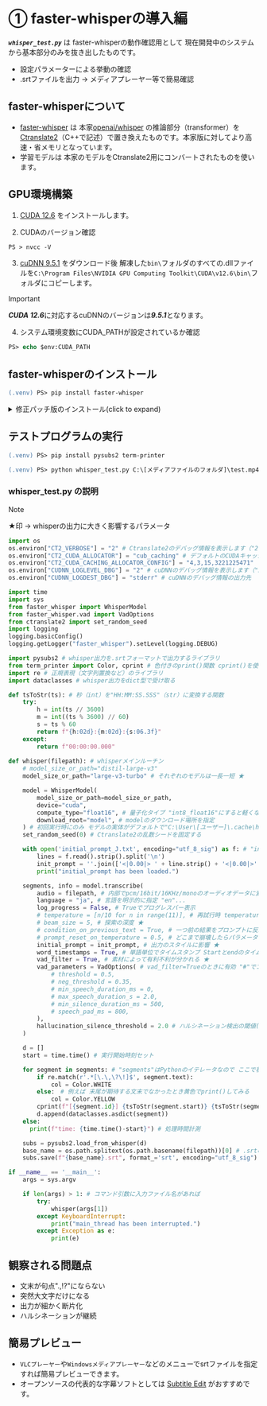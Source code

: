 # ① faster-whisperの導入編
***```whisper_test.py```*** は faster-whisperの動作確認用として 現在開発中のシステムから基本部分のみを抜き出したものです。
- 設定パラメーターによる挙動の確認
- .srtファイルを出力 -> メディアプレーヤー等で簡易確認
  
## faster-whisperについて
- [faster-whisper](https://github.com/SYSTRAN/faster-whisper) は 本家[openai/whisper](https://github.com/openai/whisper) の推論部分（transformer）を [Ctranslate2](https://github.com/OpenNMT/CTranslate2/)（C++で記述）で置き換えたものです。本家版に対してより高速・省メモリとなっています。
- 学習モデルは 本家のモデルをCtranslate2用にコンバートされたものを使います。

## GPU環境構築
1. [CUDA 12.6](https://developer.nvidia.com/cuda-downloads?target_os=Windows&target_arch=x86_64&target_version=11&target_type=exe_local) をインストールします。

2. CUDAのバージョン確認
```ps
PS > nvcc -V
```

3. [cuDNN 9.5.1](https://developer.nvidia.com/cudnn-downloads?target_os=Windows&target_arch=x86_64&target_version=Agnostic&cuda_version=12) をダウンロード後 解凍した```bin\```フォルダのすべての.dllファイルを```C:\Program Files\NVIDIA GPU Computing Toolkit\CUDA\v12.6\bin\```フォルダにコピーします。
> [!IMPORTANT]
> ***CUDA 12.6***に対応するcuDNNのバージョンは***9.5.1***となります。
>
4. システム環境変数にCUDA_PATHが設定されているか確認
```ps
PS> echo $env:CUDA_PATH
```
## faster-whisperのインストール
```ps
(.venv) PS> pip install faster-whisper
```
<details>
<summary>修正パッチ版のインストール(click to expand)</summary>
  
### initial_prompt 修正パッチ版のインストール
  
```ps
(.venv) PS> pip install --force-reinstall "faster-whisper @ https://github.com/gogoyubari/faster-whisper/archive/refs/heads/master.tar.gz"
```

</details>

## テストプログラムの実行
```ps
(.venv) PS> pip install pysubs2 term-printer
```
```ps
(.venv) PS> python whisper_test.py C:\[メディアファイルのフォルダ]\test.mp4
```
### whisper_test.py の説明
> [!NOTE]
> ★印 -> whisperの出力に大きく影響するパラメータ

```py
import os
os.environ["CT2_VERBOSE"] = "2" # Ctranslate2のデバッグ情報を表示します（"2"でlog_lebel=DEBUG）
os.environ["CT2_CUDA_ALLOCATOR"] = "cub_caching" # デフォルトのCUDAキャッシングにメモリリークの疑い？（調査中）別のGPUキャシュ方法を指定しています
os.environ["CT2_CUDA_CACHING_ALLOCATOR_CONFIG"] = "4,3,15,3221225471"
os.environ["CUDNN_LOGLEVEL_DBG"] = "2" # cuDNNのデバッグ情報を表示します（"2"でlog_lebel=WARNING）
os.environ["CUDNN_LOGDEST_DBG"] = "stderr" # cuDNNのデバッグ情報の出力先

import time
import sys
from faster_whisper import WhisperModel
from faster_whisper.vad import VadOptions
from ctranslate2 import set_random_seed
import logging
logging.basicConfig()
logging.getLogger("faster_whisper").setLevel(logging.DEBUG)

import pysubs2 # whisper出力を.srtフォーマットで出力するライブラリ
from term_printer import Color, cprint # 色付きのprint()関数 cprint()を使う
import re # 正規表現（文字列置換など）のライブラリ
import dataclasses # whisper出力をdict型で受け取る

def tsToStr(ts): # 秒（int）を"HH:MM:SS.SSS"（str）に変換する関数
    try:
        h = int(ts // 3600)
        m = int((ts % 3600) // 60)
        s = ts % 60
        return f"{h:02d}:{m:02d}:{s:06.3f}"
    except:
        return f"00:00:00.000"
    
def whisper(filepath): # whisperメインルーチン
    # model_size_or_path="distil-large-v3"
    model_size_or_path="large-v3-turbo" # それぞれのモデルは一長一短 ★

    model = WhisperModel(
        model_size_or_path=model_size_or_path,
        device="cuda",
        compute_type="float16", # 量子化タイプ "int8_float16"にすると軽くなるが精度が落ちる ★
        download_root="model", # modelのダウンロード場所を指定
    ) # 初回実行時にのみ モデルの実体がデフォルトで"C:\User\[ユーザー]\.cache\huggingface\hub\"にダウンロードされる（ダウンロード場所は別途指定可能）
    set_random_seed(0) # Ctranslate2の乱数シードを固定する

    with open('initial_prompt_J.txt', encoding="utf_8_sig") as f: # "initial_prompt"を準備する
        lines = f.read().strip().split('\n')
        init_prompt = ''.join(['<|0.00|> ' + line.strip() + '<|0.00|>' for line in lines]) # プロンプトにダミーのタイムスタンプtokenを挿入
        print("initial_prompt has been loaded.")

    segments, info = model.transcribe(
        audio = filepath, # 内部でpcm/16bit/16KHz/monoのオーディオデータに変換するので、入力ファイルのフォーマットは何でもOK
        language = "ja", # 言語を明示的に指定 "en"...
        log_progress = False, # Trueでプログレスバー表示
        # temperature = [n/10 for n in range(11)], # 再試行時 temperatureを0.1ステップで増加させる
        # beam_size = 5, # 探索の深度 ★
        # condition_on_previous_text = True, # 一つ前の結果をプロンプトに反映するかどうか ★
        # prompt_reset_on_temperature = 0.5, # どこまで崩壊したらパラメータをリセットするか ★
        initial_prompt = init_prompt, # 出力のスタイルに影響 ★
        word_timestamps = True, # 単語単位でタイムスタンプ Startとendのタイムが正確になる ★
        vad_filter = True, # 素材によって有利不利が分かれる ★
        vad_parameters = VadOptions( # vad_filter=Trueのときに有効 "#"でコメントアウトした設定はデフォルト値となる ★
            # threshold = 0.5,
            # neg_threshold = 0.35,
            # min_speech_duration_ms = 0,
            # max_speech_duration_s = 2.0,
            # min_silence_duration_ms = 500,
            # speech_pad_ms = 800,
        ),
        hallucination_silence_threshold = 2.0 # ハルシネーション検出の閾値(sec) ★
    )

    d = []
    start = time.time() # 実行開始時刻セット

    for segment in segments: # "segments"はPythonのイテレータなので ここで初めて実行される
        if re.match(r'.*[\.\,\?\!]$', segment.text):
            col = Color.WHITE
        else:　# 例えば 末尾が期待する文末でなかったとき黄色でprint()してみる
            col = Color.YELLOW
        cprint(f"[{segment.id}] {tsToStr(segment.start)} {tsToStr(segment.end)} {segment.text}", attrs=[col]) # デバッグ用出力
        d.append(dataclasses.asdict(segment))
    else:
      print(f"time: {time.time()-start}") # 処理時間計測

    subs = pysubs2.load_from_whisper(d)
    base_name = os.path.splitext(os.path.basename(filepath))[0] # .srtのファイル名は入力ファイル名を流用
    subs.save(f"{base_name}.srt", format_='srt', encoding="utf_8_sig") # .srtの文字コードはUTF-8 BOM付（Windowsメディアプレーヤーの都合）

if __name__ == '__main__':
    args = sys.argv

    if len(args) > 1: # コマンド引数に入力ファイル名があれば
        try:
            whisper(args[1])
        except KeyboardInterrupt:
            print("main_thread has been interrupted.")
        except Exception as e:
            print(e)
```
## 観察される問題点
- 文末が句点".,!?"にならない
- 突然大文字だけになる
- 出力が細かく断片化
- ハルシネーションが継続

## 簡易プレビュー
- ```VLCプレーヤー```や```Windowsメディアプレーヤー```などのメニューでsrtファイルを指定すれば簡易プレビューできます。
- オープンソースの代表的な字幕ソフトとしては [Subtitle Edit](https://github.com/SubtitleEdit/subtitleedit/releases) がおすすめです。
